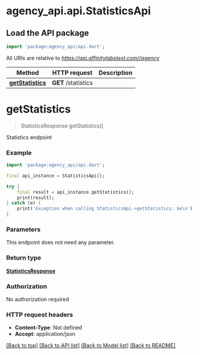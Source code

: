 # agency_api.api.StatisticsApi

## Load the API package
```dart
import 'package:agency_api/api.dart';
```

All URIs are relative to *https://api.affinitylabstest.com//agency*

Method | HTTP request | Description
------------- | ------------- | -------------
[**getStatistics**](StatisticsApi.md#getstatistics) | **GET** /statistics | 


# **getStatistics**
> StatisticsResponse getStatistics()



Statistics endpoint

### Example
```dart
import 'package:agency_api/api.dart';

final api_instance = StatisticsApi();

try {
    final result = api_instance.getStatistics();
    print(result);
} catch (e) {
    print('Exception when calling StatisticsApi->getStatistics: $e\n');
}
```

### Parameters
This endpoint does not need any parameter.

### Return type

[**StatisticsResponse**](StatisticsResponse.md)

### Authorization

No authorization required

### HTTP request headers

 - **Content-Type**: Not defined
 - **Accept**: application/json

[[Back to top]](#) [[Back to API list]](../README.md#documentation-for-api-endpoints) [[Back to Model list]](../README.md#documentation-for-models) [[Back to README]](../README.md)

